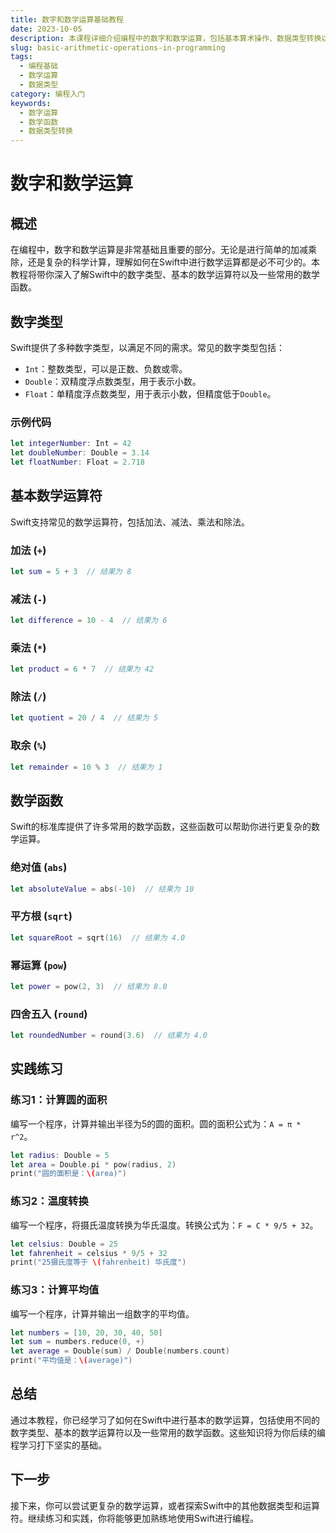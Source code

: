 ```yaml
---
title: 数字和数学运算基础教程
date: 2023-10-05
description: 本课程详细介绍编程中的数字和数学运算，包括基本算术操作、数据类型转换以及高级数学函数的使用。
slug: basic-arithmetic-operations-in-programming
tags:
  - 编程基础
  - 数学运算
  - 数据类型
category: 编程入门
keywords:
  - 数字运算
  - 数学函数
  - 数据类型转换
---
```


# 数字和数学运算

## 概述

在编程中，数字和数学运算是非常基础且重要的部分。无论是进行简单的加减乘除，还是复杂的科学计算，理解如何在Swift中进行数学运算都是必不可少的。本教程将带你深入了解Swift中的数字类型、基本的数学运算符以及一些常用的数学函数。

## 数字类型

Swift提供了多种数字类型，以满足不同的需求。常见的数字类型包括：

- `Int`：整数类型，可以是正数、负数或零。
- `Double`：双精度浮点数类型，用于表示小数。
- `Float`：单精度浮点数类型，用于表示小数，但精度低于`Double`。

### 示例代码

```swift
let integerNumber: Int = 42
let doubleNumber: Double = 3.14
let floatNumber: Float = 2.718
```

## 基本数学运算符

Swift支持常见的数学运算符，包括加法、减法、乘法和除法。

### 加法 (`+`)

```swift
let sum = 5 + 3  // 结果为 8
```

### 减法 (`-`)

```swift
let difference = 10 - 4  // 结果为 6
```

### 乘法 (`*`)

```swift
let product = 6 * 7  // 结果为 42
```

### 除法 (`/`)

```swift
let quotient = 20 / 4  // 结果为 5
```

### 取余 (`%`)

```swift
let remainder = 10 % 3  // 结果为 1
```

## 数学函数

Swift的标准库提供了许多常用的数学函数，这些函数可以帮助你进行更复杂的数学运算。

### 绝对值 (`abs`)

```swift
let absoluteValue = abs(-10)  // 结果为 10
```

### 平方根 (`sqrt`)

```swift
let squareRoot = sqrt(16)  // 结果为 4.0
```

### 幂运算 (`pow`)

```swift
let power = pow(2, 3)  // 结果为 8.0
```

### 四舍五入 (`round`)

```swift
let roundedNumber = round(3.6)  // 结果为 4.0
```

## 实践练习

### 练习1：计算圆的面积

编写一个程序，计算并输出半径为5的圆的面积。圆的面积公式为：`A = π * r^2`。

```swift
let radius: Double = 5
let area = Double.pi * pow(radius, 2)
print("圆的面积是：\(area)")
```

### 练习2：温度转换

编写一个程序，将摄氏温度转换为华氏温度。转换公式为：`F = C * 9/5 + 32`。

```swift
let celsius: Double = 25
let fahrenheit = celsius * 9/5 + 32
print("25摄氏度等于 \(fahrenheit) 华氏度")
```

### 练习3：计算平均值

编写一个程序，计算并输出一组数字的平均值。

```swift
let numbers = [10, 20, 30, 40, 50]
let sum = numbers.reduce(0, +)
let average = Double(sum) / Double(numbers.count)
print("平均值是：\(average)")
```

## 总结

通过本教程，你已经学习了如何在Swift中进行基本的数学运算，包括使用不同的数字类型、基本的数学运算符以及一些常用的数学函数。这些知识将为你后续的编程学习打下坚实的基础。

## 下一步

接下来，你可以尝试更复杂的数学运算，或者探索Swift中的其他数据类型和运算符。继续练习和实践，你将能够更加熟练地使用Swift进行编程。